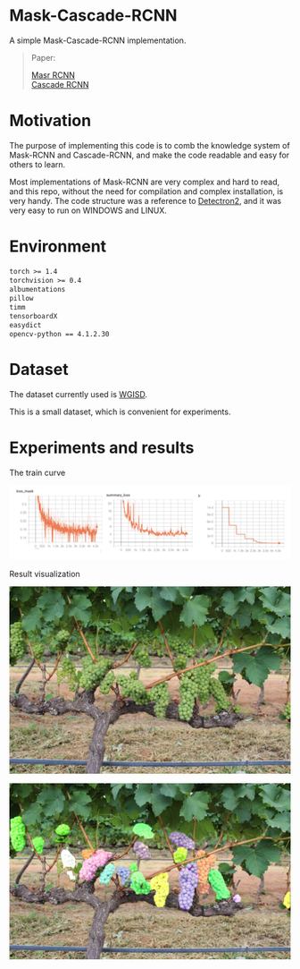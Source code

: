 # Mask-Cascade-RCNN

A simple Mask-Cascade-RCNN implementation.  

> Paper:
>
> [Masr RCNN](http://cn.arxiv.org/abs/1703.06870v3)  
> [Cascade RCNN](https://arxiv.org/abs/1712.00726)



# Motivation

The purpose of implementing this code is to comb the knowledge system of Mask-RCNN and Cascade-RCNN, and make the code readable and easy for others to learn. 

Most implementations of Mask-RCNN are very complex and hard to read, and this repo, without the need for compilation and complex installation, is very handy. The code structure was a reference to [Detectron2](https://github.com/facebookresearch/detectron2), and it was very easy to run on WINDOWS and LINUX.

# Environment

```
torch >= 1.4
torchvision >= 0.4
albumentations
pillow
timm
tensorboardX
easydict
opencv-python == 4.1.2.30
```

# Dataset

The dataset currently used is [WGISD](https://github.com/thsant/wgisd).

This is a small dataset, which is convenient for experiments.

# Experiments and results

The train curve

![curve](https://github.com/gakkiri/Mask-Cascade-RCNN/blob/master/imgs/curve.png?raw=true)

Result visualization

![sample](https://github.com/gakkiri/Mask-Cascade-RCNN/blob/master/imgs/sample.jpg?raw=true)

![result](https://github.com/gakkiri/Mask-Cascade-RCNN/blob/master/imgs/result.jpg?raw=true)
